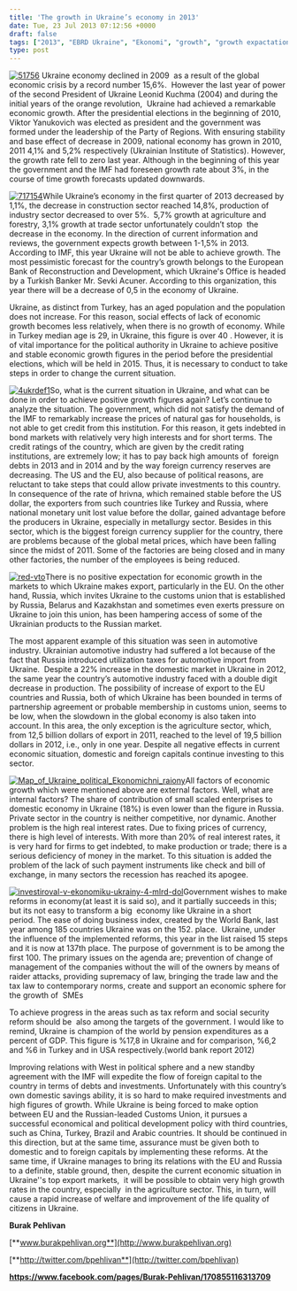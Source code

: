 ```yaml
---
title: 'The growth in Ukraine’s economy in 2013'
date: Tue, 23 Jul 2013 07:12:56 +0000
draft: false
tags: ["2013", "EBRD Ukraine", "Ekonomi", "growth", "growth expactations in Ukraine", "Growth in Ukraine 2013", "Şevki Acuner", "ukraine economy", "Ukraine EU Relations", "Ukraine Russia Relations", "ukrainian economy", "Ukrayna", "Ukrayna Dış İlişkileri"]
type: post
---
```


[![51756](https://burakpehlivan.org/wp-content/uploads/2013/07/51756.jpg)](https://burakpehlivan.org/1601/the-growth-in-ukraines-economy-in-2013/attachment/51756/)
Ukraine economy declined in 2009  as a result of the global economic crisis by a record number 15,6%.  However the last year of power of the second President of Ukraine Leonid Kuchma (2004) and during the initial years of the orange revolution,  Ukraine had achieved a remarkable economic growth. After the presidential elections in the beginning of 2010, Viktor Yanukovich was elected as president and the government was formed under the leadership of the Party of Regions. With ensuring stability and base effect of decrease in 2009, national economy has grown in 2010, 2011 4,1% and 5,2% respectively (Ukrainian Institute of Statistics). However, the growth rate fell to zero last year. Although in the beginning of this year the government and the IMF had foreseen growth rate about 3%, in the course of time growth forecasts updated downwards.

[![717154](https://burakpehlivan.org/wp-content/uploads/2013/07/717154.jpg)](https://burakpehlivan.org/1601/the-growth-in-ukraines-economy-in-2013/attachment/717154/)While Ukraine’s economy in the first quarter of 2013 decreased by 1,1%, the decrease in construction sector reached 14,8%, production of industry sector decreased to over 5%.  5,7% growth at agriculture and forestry, 3,1% growth at trade sector unfortunately couldn’t stop  the decrease in the economy. In the direction of current information and reviews, the government expects growth between 1-1,5% in 2013. According to IMF, this year Ukraine will not be able to achieve growth. The most pessimistic forecast for the country’s growth belongs to the European Bank of Reconstruction and Development, which Ukraine's Office is headed by a Turkish Banker Mr. Sevki Acuner. According to this organization, this year there will be a decrease of 0,5 in the economy of Ukraine.

Ukraine, as distinct from Turkey, has an aged population and the population does not increase. For this reason, social effects of lack of economic growth becomes less relatively, when there is no growth of economy. While in Turkey median age is 29, in Ukraine, this figure is over 40 . However, it is of vital importance for the political authority in Ukraine to achieve positive and stable economic growth figures in the period before the presidential elections, which will be held in 2015. Thus, it is necessary to conduct to take steps in order to change the current situation.

[![4ukrdef1](https://burakpehlivan.org/wp-content/uploads/2013/07/4ukrdef1.jpg)](https://burakpehlivan.org/1601/the-growth-in-ukraines-economy-in-2013/4ukrdef1/)So, what is the current situation in Ukraine, and what can be done in order to achieve positive growth figures again? Let’s continue to analyze the situation. The government, which did not satisfy the demand of the IMF to remarkably increase the prices of natural gas for households, is not able to get credit from this institution. For this reason, it gets indebted in bond markets with relatively very high interests and for short terms. The credit ratings of the country, which are given by the credit rating institutions, are extremely low; it has to pay back high amounts of  foreign debts in 2013 and in 2014 and by the way foreign currency reserves are  decreasing. The US and the EU, also because of political reasons, are reluctant to take steps that could allow private investments to this country. In consequence of the rate of hrivna, which remained stable before the US dollar, the exporters from such countries like Turkey and Russia, where national monetary unit lost value before the dollar, gained advantage before the producers in Ukraine, especially in metallurgy sector. Besides in this sector, which is the biggest foreign currency supplier for the country, there are problems because of the global metal prices, which have been falling since the midst of 2011. Some of the factories are being closed and in many other factories, the number of the employees is being reduced.

[![red-vto](https://burakpehlivan.org/wp-content/uploads/2013/07/red-vto.jpg)](https://burakpehlivan.org/1601/the-growth-in-ukraines-economy-in-2013/red-vto/)There is no positive expectation for economic growth in the markets to which Ukraine makes export, particularly in the EU. On the other hand, Russia, which invites Ukraine to the customs union that is established by Russia, Belarus and Kazakhstan and sometimes even exerts pressure on Ukraine to join this union, has been hampering access of some of the Ukrainian products to the Russian market.

The most apparent example of this situation was seen in automotive industry. Ukrainian automotive industry had suffered a lot because of the fact that Russia introduced utilization taxes for automotive import from Ukraine.  Despite a 22% increase in the domestic market in Ukraine in 2012, the same year the country’s automotive industry faced with a double digit decrease in production. The possibility of increase of export to the EU countries and Russia, both of which Ukraine has been bounded in terms of partnership agreement or probable membership in customs union, seems to be low, when the slowdown in the global economy is also taken into account. In this area, the only exception is the agriculture sector, which, from 12,5 billion dollars of export in 2011, reached to the level of 19,5 billion dollars in 2012, i.e., only in one year. Despite all negative effects in current economic situation, domestic and foreign capitals continue investing to this sector.

[![Map_of_Ukraine_political_Ekonomichni_raiony](https://burakpehlivan.org/wp-content/uploads/2013/07/Map_of_Ukraine_political_Ekonomichni_raiony.png)](https://burakpehlivan.org/1601/the-growth-in-ukraines-economy-in-2013/map_of_ukraine_political_ekonomichni_raiony/)All factors of economic growth which were mentioned above are external factors. Well, what are internal factors? The share of contribution of small scaled enterprises to domestic economy in Ukraine (18%) is even lower than the figure in Russia. Private sector in the country is neither competitive, nor dynamic. Another problem is the high real interest rates. Due to fixing prices of currency,  there is high level of interests. With more than 20% of real interest rates, it is very hard for firms to get indebted, to make production or trade; there is a serious deficiency of money in the market. To this situation is added the problem of the lack of such payment instruments like check and bill of exchange, in many sectors the recession has reached its apogee.

[![investiroval-v-ekonomiku-ukrainy-4-mlrd-dol](https://burakpehlivan.org/wp-content/uploads/2013/07/investiroval-v-ekonomiku-ukrainy-4-mlrd-dol.jpg)](https://burakpehlivan.org/1601/the-growth-in-ukraines-economy-in-2013/investiroval-v-ekonomiku-ukrainy-4-mlrd-dol/)Government wishes to make reforms in economy(at least it is said so), and it partially succeeds in this; but its not easy to transform a big  economy like Ukraine in a short period. The ease of doing business index, created by the World Bank, last year among 185 countries Ukraine was on the 152. place.  Ukraine, under the influence of the implemented reforms, this year in the list raised 15 steps and it is now at 137th place. The purpose of government is to be among the first 100. The primary issues on the agenda are; prevention of change of management of the companies without the will of the owners by means of raider attacks, providing supremacy of law, bringing the trade law and the tax law to contemporary norms, create and support an economic sphere for the growth of  SMEs

To achieve progress in the areas such as tax reform and social security reform should be  also among the targets of the government. I would like to remind, Ukraine is champion of the world by pension expenditures as a percent of GDP. This figure is %17,8 in Ukraine and for comparison, %6,2 and %6 in Turkey and in USA respectively.(world bank report 2012)

Improving relations with West in political sphere and a new standby agreement with the IMF will expedite the flow of foreign capital to the country in terms of debts and investments. Unfortunately with this country’s own domestic savings ability, it is so hard to make required investments and high figures of growth. While Ukraine is being forced to make option between EU and the Russian-leaded Customs Union, it pursues a successful economical and political development policy with third countries, such as China, Turkey, Brazil and Arabic countries. It should be continued in this direction, but at the same time, assurance must be given both to domestic and to foreign capitals by implementing these reforms. At the same time, if Ukraine manages to bring its relations with the EU and Russia to a definite, stable ground, then, despite the current economic situation in Ukraine''s top export markets,  it will be possible to obtain very high growth rates in the country, especially  in the agriculture sector. This, in turn, will cause a rapid increase of welfare and improvement of the life quality of citizens in Ukraine.

**Burak Pehlivan**

[**www.burakpehlivan.org**](http://www.burakpehlivan.org)

[**http://twitter.com/bpehlivan**](http://twitter.com/bpehlivan)

**https://www.facebook.com/pages/Burak-Pehlivan/170855116313709**

